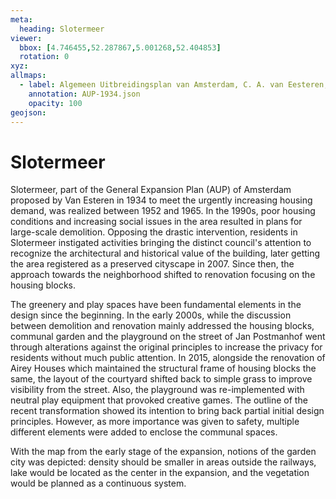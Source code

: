 ```yaml
---
meta:
  heading: Slotermeer
viewer:
  bbox: [4.746455,52.287867,5.001268,52.404853]
  rotation: 0
xyz:
allmaps:
  - label: Algemeen Uitbreidingsplan van Amsterdam, C. A. van Eesteren, 1934. Scale 1:12,500. Stadsarchief Amsterdam. Published by the Public Works Department and its legal successors, 1934
    annotation: AUP-1934.json
    opacity: 100
geojson:
---
```

# Slotermeer
Slotermeer, part of the General Expansion Plan (AUP) of Amsterdam proposed by Van Esteren in 1934 to meet the urgently increasing housing demand, was realized between 1952 and 1965. In the 1990s, poor housing conditions and increasing social issues in the area resulted in plans for large-scale demolition. Opposing the drastic intervention, residents in Slotermeer instigated activities bringing the distinct council's attention to recognize the architectural and historical value of the building, later getting the area registered as a preserved cityscape in 2007. Since then, the approach towards the neighborhood shifted to renovation focusing on the housing blocks.

The greenery and play spaces have been fundamental elements in the design since the beginning. In the early 2000s, while the discussion between demolition and renovation mainly addressed the housing blocks, communal garden and the playground on the street of Jan Postmanhof went through alterations against the original principles to increase the privacy for residents without much public attention. In 2015, alongside the renovation of Airey Houses which maintained the structural frame of housing blocks the same, the layout of the courtyard shifted back to simple grass to improve visibility from the street. Also, the playground was re-implemented with neutral play equipment that provoked creative games. The outline of the recent transformation showed its intention to bring back partial initial design principles. However, as more importance was given to safety, multiple different elements were added to enclose the communal spaces.

With the map from the early stage of the expansion, notions of the garden city was depicted: density should be smaller in areas outside the railways, lake would be located as the center in the expansion, and the vegetation would be planned as a continuous system.